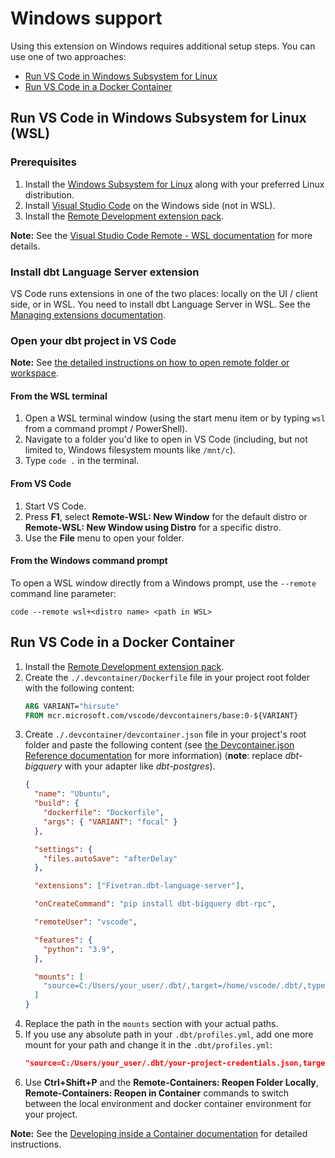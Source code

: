 # Windows support

Using this extension on Windows requires additional setup steps. You can use one of two approaches:

- [Run VS Code in Windows Subsystem for Linux](#wsl)
- [Run VS Code in a Docker Container](#docker)

## <a name="wsl"></a>Run VS Code in Windows Subsystem for Linux (WSL)

### Prerequisites

1. Install the [Windows Subsystem for Linux](https://docs.microsoft.com/windows/wsl/install-win10) along with your preferred Linux distribution.
1. Install [Visual Studio Code](https://code.visualstudio.com/) on the Windows side (not in WSL).
1. Install the [Remote Development extension pack](https://aka.ms/vscode-remote/download/extension).

**Note:** See the [Visual Studio Code Remote - WSL documentation](https://code.visualstudio.com/docs/remote/wsl#_getting-started) for more details.

### Install dbt Language Server extension

VS Code runs extensions in one of the two places: locally on the UI / client side, or in WSL. You need to install dbt Language Server in WSL. See the [Managing extensions documentation](https://code.visualstudio.com/docs/remote/wsl#_managing-extensions).

### Open your dbt project in VS Code
**Note:** See [the detailed instructions on how to open remote folder or workspace](https://code.visualstudio.com/docs/remote/wsl#_open-a-remote-folder-or-workspace).

#### From the WSL terminal
1. Open a WSL terminal window (using the start menu item or by typing ```wsl``` from a command prompt / PowerShell).
1. Navigate to a folder you'd like to open in VS Code (including, but not limited to, Windows filesystem mounts like ```/mnt/c```).
1. Type ```code .``` in the terminal.

#### From VS Code
1. Start VS Code.
1. Press **F1**, select **Remote-WSL: New Window** for the default distro or **Remote-WSL: New Window using Distro** for a specific distro.
1. Use the **File** menu to open your folder.

#### From the Windows command prompt
To open a WSL window directly from a Windows prompt, use the ```--remote``` command line parameter:
```
code --remote wsl+<distro name> <path in WSL>
```

## <a name="docker"></a>Run VS Code in a Docker Container

1. Install the [Remote Development extension pack](https://aka.ms/vscode-remote/download/extension).
1. Create the `./.devcontainer/Dockerfile` file  in your project root folder with the following content:
    ```dockerfile
    ARG VARIANT="hirsute"
    FROM mcr.microsoft.com/vscode/devcontainers/base:0-${VARIANT}
    ```
1. Create `./.devcontainer/devcontainer.json` file in your project's root folder and paste the following content (see [the Devcontainer.json Reference documentation](https://code.visualstudio.com/docs/remote/devcontainerjson-reference) for more information) (**note**: replace *dbt-bigquery* with your adapter like *dbt-postgres*).
    ```json
    {
      "name": "Ubuntu",
      "build": {
        "dockerfile": "Dockerfile",
        "args": { "VARIANT": "focal" }
      },

      "settings": {
        "files.autoSave": "afterDelay"
      },

      "extensions": ["Fivetran.dbt-language-server"],

      "onCreateCommand": "pip install dbt-bigquery dbt-rpc",

      "remoteUser": "vscode",

      "features": {
        "python": "3.9",
      },

      "mounts": [
        "source=C:/Users/your_user/.dbt/,target=/home/vscode/.dbt/,type=bind,readonly",
      ]
    }
    ```
1. Replace the path in the `mounts` section with your actual paths.
1. If you use any absolute path in your `.dbt/profiles.yml`, add one more mount for your path and change it in the `.dbt/profiles.yml`:
    ```json
    "source=C:/Users/your_user/.dbt/your-project-credentials.json,target=/Users/user/.dbt/your-project-credentials.json,type=bind,readonly",
    ```
1. Use **Ctrl+Shift+P** and the **Remote-Containers: Reopen Folder Locally**, **Remote-Containers: Reopen in Container** commands to switch between the local environment and docker container environment for your project.

**Note:** See the [Developing inside a Container documentation](https://code.visualstudio.com/docs/remote/containers) for detailed instructions.
